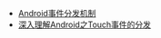 - [Android事件分发机制](http://gityuan.com/2015/09/19/android-touch/)
- [深入理解Android之Touch事件的分发](https://www.jianshu.com/p/84b2e0038080)
